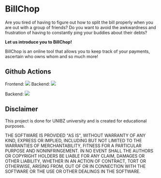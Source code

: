 # BillChop

Are you tired of having to figure out how to split the bill properly when you are out with a group of friends? Do you want to avoid the awkwardness and frustration of having to constantly ping your buddies about their debts?

**Let us introduce you to BillChop!**

BillChop is an online tool that allows you to keep track of your payments, ascertain who owns whom and so much more!

## Github Actions
Frontend: ![](https://github.com/TeamInterject/BillChop/workflows/Frontend-CI/badge.svg)
Backend: ![](https://github.com/HuCaresTeam/schedulearn/workflows/Backend-CI/badge.svg)

Backend: ![](https://github.com/HuCaresTeam/schedulearn/workflows/Backend-CI/badge.svg)

## Disclaimer
This project is done for UNIBZ university and is created for educational purposes.

THE SOFTWARE IS PROVIDED "AS IS", WITHOUT WARRANTY OF ANY KIND, EXPRESS OR IMPLIED, INCLUDING BUT NOT LIMITED TO THE WARRANTIES OF MERCHANTABILITY, FITNESS FOR A PARTICULAR PURPOSE AND NONINFRINGEMENT. IN NO EVENT SHALL THE AUTHORS OR COPYRIGHT HOLDERS BE LIABLE FOR ANY CLAIM, DAMAGES OR OTHER LIABILITY, WHETHER IN AN ACTION OF CONTRACT, TORT OR OTHERWISE, ARISING FROM, OUT OF OR IN CONNECTION WITH THE SOFTWARE OR THE USE OR OTHER DEALINGS IN THE SOFTWARE.
